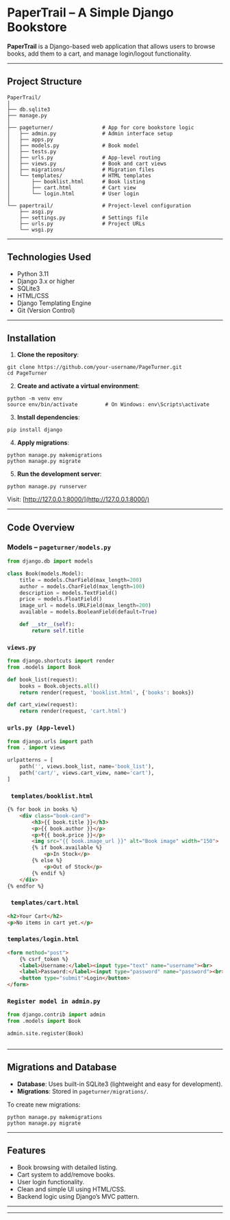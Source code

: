 #  PaperTrail – A Simple Django Bookstore

**PaperTrail** is a Django-based web application that allows users to browse books, add them to a cart, and manage login/logout functionality.

---

##  Project Structure

```
PaperTrail/
│
├── db.sqlite3
├── manage.py
│
├── pageturner/                # App for core bookstore logic
│   ├── admin.py               # Admin interface setup
│   ├── apps.py
│   ├── models.py              # Book model
│   ├── tests.py
│   ├── urls.py                # App-level routing
│   ├── views.py               # Book and cart views
│   ├── migrations/            # Migration files
│   └── templates/             # HTML templates
│       ├── booklist.html      # Book listing
│       ├── cart.html          # Cart view
│       └── login.html         # User login
│
└── papertrail/                # Project-level configuration
    ├── asgi.py
    ├── settings.py            # Settings file
    ├── urls.py                # Project URLs
    └── wsgi.py
```

---

##  Technologies Used

- Python 3.11  
- Django 3.x or higher  
- SQLite3  
- HTML/CSS  
- Django Templating Engine  
- Git (Version Control)

---

##  Installation

1. **Clone the repository**:

```
git clone https://github.com/your-username/PageTurner.git
cd PageTurner
```

2. **Create and activate a virtual environment**:

```
python -m venv env
source env/bin/activate         # On Windows: env\Scripts\activate
```

3. **Install dependencies**:

```
pip install django
```

4. **Apply migrations**:

```
python manage.py makemigrations
python manage.py migrate
```

5. **Run the development server**:

```
python manage.py runserver
```

 Visit: [http://127.0.0.1:8000/](http://127.0.0.1:8000/)

---

##  Code Overview

###  Models – `pageturner/models.py`

```python
from django.db import models

class Book(models.Model):
    title = models.CharField(max_length=200)
    author = models.CharField(max_length=100)
    description = models.TextField()
    price = models.FloatField()
    image_url = models.URLField(max_length=200)
    available = models.BooleanField(default=True)

    def __str__(self):
        return self.title
```
### `views.py`
```python
from django.shortcuts import render
from .models import Book

def book_list(request):
    books = Book.objects.all()
    return render(request, 'booklist.html', {'books': books})

def cart_view(request):
    return render(request, 'cart.html')


```
### `urls.py (App-level)`
```python
from django.urls import path
from . import views

urlpatterns = [
    path('', views.book_list, name='book_list'),
    path('cart/', views.cart_view, name='cart'),
]

```
### ` templates/booklist.html`
```html
{% for book in books %}
    <div class="book-card">
        <h3>{{ book.title }}</h3>
        <p>{{ book.author }}</p>
        <p>₹{{ book.price }}</p>
        <img src="{{ book.image_url }}" alt="Book image" width="150">
        {% if book.available %}
            <p>In Stock</p>
        {% else %}
            <p>Out of Stock</p>
        {% endif %}
    </div>
{% endfor %}


```
### ` templates/cart.html`
```html
<h2>Your Cart</h2>
<p>No items in cart yet.</p>


```
### `templates/login.html`
```html
<form method="post">
    {% csrf_token %}
    <label>Username:</label><input type="text" name="username"><br>
    <label>Password:</label><input type="password" name="password"><br>
    <button type="submit">Login</button>
</form>


```
### `Register model in admin.py`
```python
from django.contrib import admin
from .models import Book

admin.site.register(Book)



```

---

##  Migrations and Database

- **Database**: Uses built-in SQLite3 (lightweight and easy for development).
- **Migrations**: Stored in `pageturner/migrations/`.

To create new migrations:

```
python manage.py makemigrations
python manage.py migrate
```


---

##  Features

- Book browsing with detailed listing.
- Cart system to add/remove books.
- User login functionality.
- Clean and simple UI using HTML/CSS.
- Backend logic using Django’s MVC pattern.

---


---

